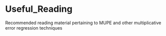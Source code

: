# Useful_Reading
Recommended reading material pertaining to MUPE and other multiplicative error regression techniques
